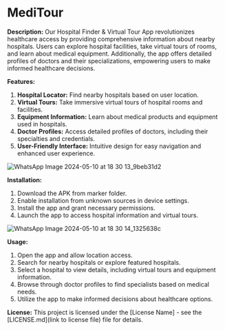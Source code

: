 # MediTour

**Description:**
Our Hospital Finder & Virtual Tour App revolutionizes healthcare access by providing comprehensive information about nearby hospitals. Users can explore hospital facilities, take virtual tours of rooms, and learn about medical equipment. Additionally, the app offers detailed profiles of doctors and their specializations, empowering users to make informed healthcare decisions.

**Features:**
1. **Hospital Locator:** Find nearby hospitals based on user location.
2. **Virtual Tours:** Take immersive virtual tours of hospital rooms and facilities.
3. **Equipment Information:** Learn about medical products and equipment used in hospitals.
4. **Doctor Profiles:** Access detailed profiles of doctors, including their specialties and credentials.
5. **User-Friendly Interface:** Intuitive design for easy navigation and enhanced user experience.


![WhatsApp Image 2024-05-10 at 18 30 13_9beb31d2](https://github.com/naynisinghal1008/MediTourAr/assets/132836849/183e87a5-642e-49ea-b9e9-e15383ac17fa)

**Installation:**
1. Download the APK from marker folder.
2. Enable installation from unknown sources in device settings.
3. Install the app and grant necessary permissions.
4. Launch the app to access hospital information and virtual tours.


![WhatsApp Image 2024-05-10 at 18 30 14_1325638c](https://github.com/naynisinghal1008/MediTourAr/assets/132836849/6a282714-2a3b-4c10-a3f6-4750da227867)

**Usage:**
1. Open the app and allow location access.
2. Search for nearby hospitals or explore featured hospitals.
3. Select a hospital to view details, including virtual tours and equipment information.
4. Browse through doctor profiles to find specialists based on medical needs.
5. Utilize the app to make informed decisions about healthcare options.

**License:**
This project is licensed under the [License Name] - see the [LICENSE.md](link to license file) file for details.
